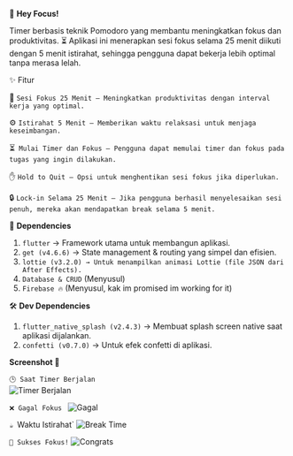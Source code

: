 📌 **Hey Focus!**

Timer berbasis teknik Pomodoro yang membantu meningkatkan fokus dan produktivitas. ⏳
Aplikasi ini menerapkan sesi fokus selama 25 menit diikuti dengan 5 menit istirahat, sehingga pengguna dapat bekerja lebih optimal tanpa merasa lelah.

✨ Fitur

🌟 `Sesi Fokus 25 Menit – Meningkatkan produktivitas dengan interval kerja yang optimal.`

⚙️ `Istirahat 5 Menit – Memberikan waktu relaksasi untuk menjaga keseimbangan.`

⏳` Mulai Timer dan Fokus – Pengguna dapat memulai timer dan fokus pada tugas yang ingin dilakukan.`

✋ `Hold to Quit – Opsi untuk menghentikan sesi fokus jika diperlukan.`

🔒 `Lock-in Selama 25 Menit – Jika pengguna berhasil menyelesaikan sesi penuh, mereka akan mendapatkan break selama 5 menit.`

📌 **Dependencies**

1. `flutter` -> Framework utama untuk membangun aplikasi.
2. `get (v4.6.6)` → State management & routing yang simpel dan efisien.
3. `lottie (v3.2.0) → Untuk menampilkan animasi Lottie (file JSON dari After Effects).`
4. `Database & CRUD` (Menyusul)
5. `Firebase 🔥` (Menyusul, kak im promised im working for it)

🛠️ **Dev Dependencies**

1. `flutter_native_splash (v2.4.3)` → Membuat splash screen native saat aplikasi dijalankan.
2. `confetti (v0.7.0)` → Untuk efek confetti di aplikasi.

**Screenshot 📸**

`🕒 Saat Timer Berjalan`  
![Timer Berjalan](assets/images/timer_run.jpeg)

`❌ Gagal Fokus `
![Gagal](assets/images/failed.jpeg)

`☕ `Waktu Istirahat`
![Break Time](assets/images/break.png)

`🎉 Sukses Fokus!`
![Congrats](assets/images/congrats.jpeg)
